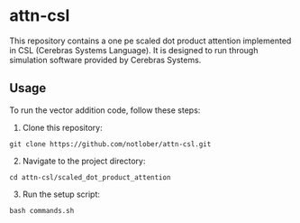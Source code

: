 # attn-csl

This repository contains a one pe scaled dot product attention implemented in CSL (Cerebras Systems Language). It is designed to run through simulation software provided by Cerebras Systems.

## Usage

To run the vector addition code, follow these steps:

1. Clone this repository:

```
git clone https://github.com/notlober/attn-csl.git
```

2. Navigate to the project directory:

```
cd attn-csl/scaled_dot_product_attention
```

3. Run the setup script:

```
bash commands.sh
```
